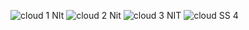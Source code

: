 ![cloud 1 NIt](https://user-images.githubusercontent.com/114067093/202764799-b0b7d528-bdc2-460b-bc08-fa156e4c1de8.png)
![cloud 2 Nit](https://user-images.githubusercontent.com/114067093/202764842-44d683a4-d929-461a-8b7b-057ed40c29af.png)
![cloud 3 NIT](https://user-images.githubusercontent.com/114067093/202764896-72154408-063e-4cba-86c7-a661e15b87e7.png)
![cloud SS 4](https://user-images.githubusercontent.com/114067093/202764947-867c5f5b-3147-494c-a0a8-86dfd0049fe6.png)
